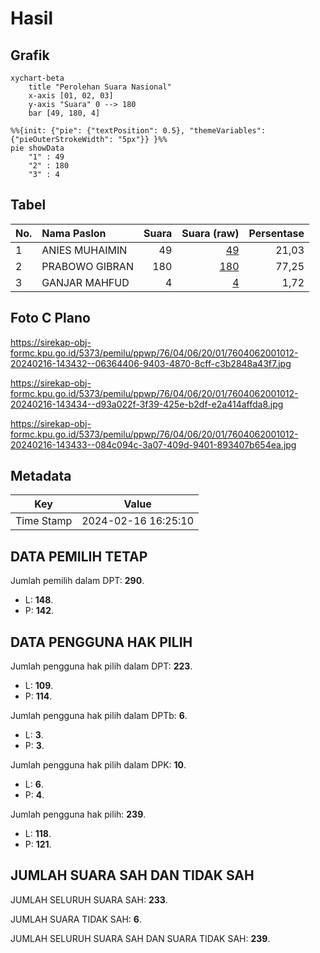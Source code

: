 # Hasil

## Grafik

```mermaid
xychart-beta
    title "Perolehan Suara Nasional"
    x-axis [01, 02, 03]
    y-axis "Suara" 0 --> 180
    bar [49, 180, 4]
```

```mermaid
%%{init: {"pie": {"textPosition": 0.5}, "themeVariables": {"pieOuterStrokeWidth": "5px"}} }%%
pie showData
    "1" : 49
    "2" : 180
    "3" : 4
```

## Tabel

| No. | Nama Paslon    | Suara | Suara (raw) | Persentase |
|:--- |:-------------- | -----:| -----------:| ----------:|
| 1   | ANIES MUHAIMIN | 49    | [49][p-1]   | 21,03      |
| 2   | PRABOWO GIBRAN | 180   | [180][p-2]  | 77,25      |
| 3   | GANJAR MAHFUD  | 4     | [4][p-3]    | 1,72       |


[p-1]: https://github.com/gigit-pemilu/pemilu-2024/blob/main/pilpres/hitung-suara/sub/76-sulawesi-barat/sub/04-polewali-mandar/sub/06-binuang/sub/2001-tonyaman/sub/012-tps/sub/paslon-1.txt
[p-2]: https://github.com/gigit-pemilu/pemilu-2024/blob/main/pilpres/hitung-suara/sub/76-sulawesi-barat/sub/04-polewali-mandar/sub/06-binuang/sub/2001-tonyaman/sub/012-tps/sub/paslon-2.txt
[p-3]: https://github.com/gigit-pemilu/pemilu-2024/blob/main/pilpres/hitung-suara/sub/76-sulawesi-barat/sub/04-polewali-mandar/sub/06-binuang/sub/2001-tonyaman/sub/012-tps/sub/paslon-3.txt

## Foto C Plano

https://sirekap-obj-formc.kpu.go.id/5373/pemilu/ppwp/76/04/06/20/01/7604062001012-20240216-143432--06364406-9403-4870-8cff-c3b2848a43f7.jpg

https://sirekap-obj-formc.kpu.go.id/5373/pemilu/ppwp/76/04/06/20/01/7604062001012-20240216-143434--d93a022f-3f39-425e-b2df-e2a414affda8.jpg

https://sirekap-obj-formc.kpu.go.id/5373/pemilu/ppwp/76/04/06/20/01/7604062001012-20240216-143433--084c094c-3a07-409d-9401-893407b654ea.jpg


## Metadata

| Key        | Value               |
| ---------- | ------------------- |
| Time Stamp | 2024-02-16 16:25:10 |


## DATA PEMILIH TETAP

Jumlah pemilih dalam DPT: **290**.
 * L: **148**.
 * P: **142**.

## DATA PENGGUNA HAK PILIH

Jumlah pengguna hak pilih dalam DPT: **223**.
 * L: **109**.
 * P: **114**.

Jumlah pengguna hak pilih dalam DPTb: **6**.
 * L: **3**.
 * P: **3**.

Jumlah pengguna hak pilih dalam DPK: **10**.
 * L: **6**.
 * P: **4**.

Jumlah pengguna hak pilih: **239**.
 * L: **118**.
 * P: **121**.

## JUMLAH SUARA SAH DAN TIDAK SAH

JUMLAH SELURUH SUARA SAH: **233**.

JUMLAH SUARA TIDAK SAH: **6**.

JUMLAH SELURUH SUARA SAH DAN SUARA TIDAK SAH: **239**.


